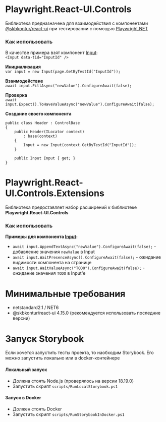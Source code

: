 # Playwright.React-UI.Controls

Библиотека предназначена для взаимодействия с компонентами [@skbkontur/react-ui](https://github.com/skbkontur/retail-ui) при тестировании с помощью [Playwright.NET](https://github.com/microsoft/playwright-dotnet)

### Как использовать  

В качестве примера взят компонент [Input](https://tech.skbkontur.ru/react-ui/#/Components/Input):  
`<Input data-tid="InputId" />`

**Инициализация**  
`var input = new Input(page.GetByTestId("InputId"));`  

**Взаимодействие**  
`await input.FillAsync("newValue").ConfigureAwait(false);`  

**Проверка**  
`await input.Expect().ToHaveValueAsync("newValue").ConfigureAwait(false);`  

**Создание своего компонента**  
```
public class Header : ControlBase
{
    public Header(ILocator context)
        : base(context)
    {
        Input = new Input(context.GetByTestId("InputId"));
    }
    
    public Input Input { get; }
}
```

# Playwright.React-UI.Controls.Extensions

Библиотека предоставляет набор расширений к библиотеке **Playwright.React-UI.Controls**

### Как использовать  

**Примеры для компонента [Input](https://tech.skbkontur.ru/react-ui/#/Components/Input):**  

+ `await input.AppendTextAsync("newValue").ConfigureAwait(false);` - добавление значения `newValue` в Input  
+ `await input.WaitPresenceAsync().ConfigureAwait(false);` - ожидание видимости компонента на странице  
+ `await input.WaitValueAsync("TODO").ConfigureAwait(false);` - ожидание значения `TODO` в Input'e  

# Минимальные требования

+ netstandard2.1 / NET6
+ @skbkontur/react-ui 4.15.0 (рекомендуется использовать последние версии)

# Запуск Storybook

Если хочется запустить тесты проекта, то наобходим Storybook. Его можно запустить локально или в docker-контейнере 

#### Локальный запуск

+ Должна стоять Node.js (проверялось на версии 18.19.0)
+ Запустить скрипт `scripts/RunLocalStorybook.ps1`

#### Запуск в Docker

+ Должен стоять Docker
+ Запустить скрипт `scripts/RunStorybookInDocker.ps1`
